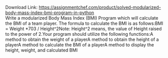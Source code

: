 Download Link: https://assignmentchef.com/product/solved-modularized-body-mass-index-bmi-program-in-python
<br>
Write a modularized Body Mass Index (BMI) Program which will calculate the BMI of a team player. The formula to calculate the BMI is as follows:BMI = Weight *703 / Height^2Note: Height^2 means, the value of Height raised to the power of 2.Your program should utilize the following functions:A method to obtain the weight of a playerA method to obtain the height of a playerA method to calculate the BMI of a playerA method to display the height, weight, and calculated BMI